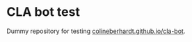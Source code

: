 # CLA bot test

Dummy repository for testing [colineberhardt.github.io/cla-bot](https://colineberhardt.github.io/cla-bot).
